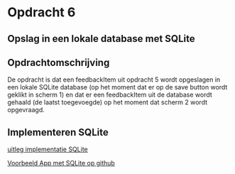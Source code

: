 # Opdracht 6

## Opslag in een lokale database met SQLite

## Opdrachtomschrijving

De opdracht is dat een feedbackItem uit opdracht 5 wordt opgeslagen in een lokale SQLite database (op het moment dat er op de save button wordt geklikt in scherm 1) en dat er een feedbackItem uit de database wordt gehaald (de laatst toegevoegde) op het moment dat scherm 2 wordt opgevraagd.

## Implementeren SQLite

[uitleg implementatie SQLite](https://developer.xamarin.com/guides/xamarin-forms/working-with/databases/#PCL_Android) 

[Voorbeeld App met SQLite op github](https://github.com/xamarin/xamarin-forms-samples/tree/master/Todo/SharedProject/Todo)
